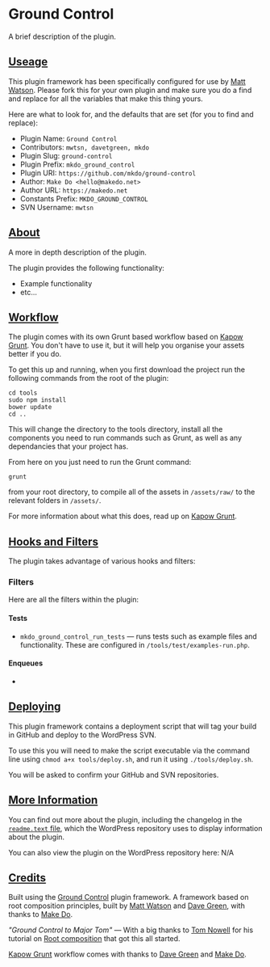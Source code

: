 # Ground Control

A brief description of the plugin.

## [Useage](#useage)

This plugin framework has been specifically configured for use by [Matt Watson](https://github.com/mwtsn/). Please fork this for your own plugin and make
sure you do a find and replace for all the variables that make this thing yours.

Here are what to look for, and the defaults that are set (for you to find and replace):

- Plugin Name: `Ground Control`
- Contributors: `mwtsn, davetgreen, mkdo`
- Plugin Slug: `ground-control`
- Plugin Prefix: `mkdo_ground_control`
- Plugin URI: `https://github.com/mkdo/ground-control`
- Author: `Make Do <hello@makedo.net>`
- Author URL: `https://makedo.net`
- Constants Prefix: `MKDO_GROUND_CONTROL`
- SVN Username: `mwtsn`

## [About](#about)

A more in depth description of the plugin.

The plugin provides the following functionality:

- Example functionality
- etc...

## [Workflow](#workflow)

The plugin comes with its own Grunt based workflow based on [Kapow Grunt](https://github.com/mkdo/kapow-grunt). You don't have to use it, but it will
help you organise your assets better if you do.

To get this up and running, when you first download the project run the following
commands from the root of the plugin:

`cd tools`  
`sudo npm install`  
`bower update`  
`cd ..`  

This will change the directory to the tools directory, install all the components
you need to run commands such as Grunt, as well as any dependancies that your
project has.

From here on you just need to run the Grunt command:

`grunt`

from your root directory, to compile all of the assets in `/assets/raw/` to the
relevant folders in `/assets/`.

For more information about what this does, read up on [Kapow Grunt](https://github.com/mkdo/kapow-grunt).

## [Hooks and Filters](#hooks-filters)
The plugin takes advantage of various hooks and filters:

### Filters
Here are all the filters within the plugin:

#### Tests
- `mkdo_ground_control_run_tests` &mdash; runs tests such as example files and functionality. These are configured in `/tools/test/examples-run.php`.

#### Enqueues
- 

## [Deploying](#deploying)
This plugin framework contains a deployment script that will tag your build in GitHub
and deploy to the WordPress SVN.

To use this you will need to make the script executable via the command line using `chmod a+x tools/deploy.sh`, and run it using `./tools/deploy.sh`.

You will be asked to confirm your GitHub and SVN repositories.

## [More Information](#more-information)
You can find out more about the plugin, including the changelog in the [`readme.text` file](https://github.com/mwtsn/ground-control/blob/master/readme.txt), which the WordPress repository uses to display information about the plugin.

You can also view the plugin on the WordPress repository here: N/A

## [Credits](#credits)

Built using the [Ground Control](https://github.com/mwtsn/ground-control) plugin framework. A framework based on root composition principles, built by [Matt Watson](https://github.com/mwtsn/) and [Dave Green](https://github.com/davetgreen/), with thanks to [Make Do](https://www.makedo.net/).

_"Ground Control to Major Tom"_
&mdash; With a big thanks to [Tom Nowell](https://tomjn.com) for his tutorial on [Root composition](https://tomjn.com/2015/06/24/root-composition-in-wordpress-plugins/) that got this all started.

[Kapow Grunt](https://github.com/mkdo/kapow-grunt) workflow comes with thanks to [Dave Green](https://github.com/davetgreen/) and [Make Do](https://www.makedo.net/).
